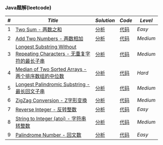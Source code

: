 ### Java题解(leetcode)
|#|***Title***|***Solution*** |***Code***| ***Level*** |
|-|-|-|-|-|
|1| [Two Sum - 两数之和](https://leetcode.com/problems/two-sum/description/) |[分析](https://github.com/ansel09/leetcode/blob/master/solutions/1-5.md#user-content-p001)  |[代码](https://github.com/ansel09/leetcode/blob/master/sources/P001_TwoSum.java)|*Easy*|	
|2|	[Add Two Numbers - 两数相加](https://leetcode.com/problems/add-two-numbers/description/)|[分析](https://github.com/ansel09/leetcode/blob/master/solutions/1-5.md#user-content-p002) |[代码](https://github.com/ansel09/leetcode/blob/master/sources/P002_AddTwoNumbers.java)|*Medium*|	
|3| [Longest Substring Without Repeating Characters - 无重复字符的最长子串](https://leetcode.com/problems/longest-substring-without-repeating-characters/description/)|[分析](https://github.com/ansel09/leetcode/blob/master/solutions/1-5.md#user-content-p003) |[代码](https://github.com/ansel09/leetcode/blob/master/sources/P003_LengthOfLongestSubstring.java)| *Medium* |	
|4| [Median of Two Sorted Arrays - 两个排序数组的中位数](https://leetcode.com/problems/median-of-two-sorted-arrays/description/)|[分析](https://github.com/ansel09/leetcode/blob/master/solutions/1-5.md#user-content-p004) |[代码](https://github.com/ansel09/leetcode/blob/master/sources/P004_FindMedianSortedArrays.java)|*Hard*|
|5| [Longest Palindromic Substring - 最长回文子串](https://leetcode.com/problems/longest-palindromic-substring/description/)|[分析](https://github.com/ansel09/leetcode/blob/master/solutions/1-5.md#user-content-p005)|[代码](https://github.com/ansel09/leetcode/blob/master/sources/P005_LongestPalindrome.java)|*Medium*|    
|6|[ZigZag Conversion - Z字形变换](https://leetcode.com/problems/zigzag-conversion/description/)|[分析](https://github.com/ansel09/leetcode/blob/master/solutions/6-10.md#user-content-p006)|[代码](https://github.com/ansel09/leetcode/blob/master/sources/P006_Convert.java)|*Medium*|
|7|[Reverse Integer - 反转整数](https://leetcode.com/problems/reverse-integer/description/)|[分析](https://github.com/ansel09/leetcode/blob/master/solutions/6-10.md#user-content-p007)|[代码](https://github.com/ansel09/leetcode/blob/master/sources/P007_Reverse.java)|*Easy*|
|8|[String to Integer (atoi) - 字符串转整数](https://leetcode.com/problems/reverse-integer/description/)|[分析](https://github.com/ansel09/leetcode/blob/master/solutions/6-10.md#user-content-p008)|[代码](https://github.com/ansel09/leetcode/blob/master/sources/P008_MyAtoi.java)|*Medium*|
|9|[Palindrome Number - 回文数](https://leetcode.com/problems/palindrome-number/description/)|[分析](https://github.com/ansel09/leetcode/blob/master/solutions/6-10.md#user-content-p009)|[代码](https://github.com/ansel09/leetcode/blob/master/sources/P009_IsPalindrome.java)|*Easy*|